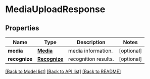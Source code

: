 # MediaUploadResponse

## Properties
Name | Type | Description | Notes
------------ | ------------- | ------------- | -------------
**media** | [**Media**](Media.md) | media information. | [optional] 
**recognize** | [**Recognize**](Recognize.md) | recognition results. | [optional] 

[[Back to Model list]](../README.md#documentation-for-models) [[Back to API list]](../README.md#documentation-for-api-endpoints) [[Back to README]](../README.md)


